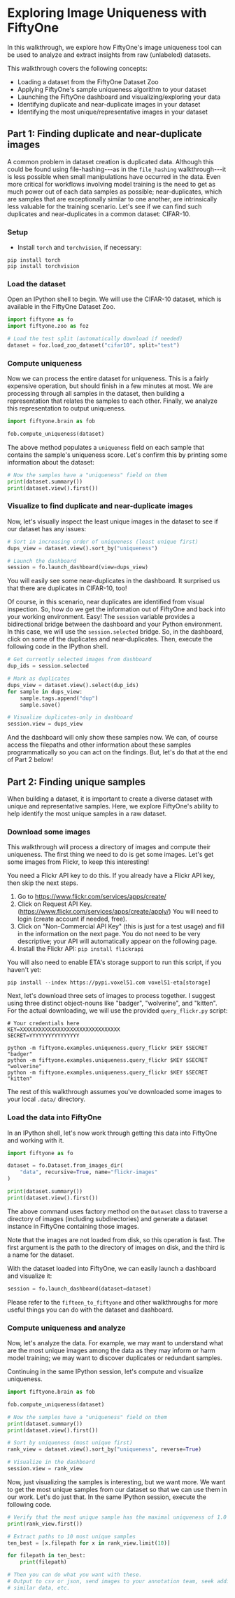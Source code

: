 # Exploring Image Uniqueness with FiftyOne

In this walkthrough, we explore how FiftyOne's image uniqueness tool can be
used to analyze and extract insights from raw (unlabeled) datasets.

This walkthrough covers the following concepts:

-   Loading a dataset from the FiftyOne Dataset Zoo
-   Applying FiftyOne's sample uniqueness algorithm to your dataset
-   Launching the FiftyOne dashboard and visualizing/exploring your data
-   Identifying duplicate and near-duplicate images in your dataset
-   Identifying the most unique/representative images in your dataset

## Part 1: Finding duplicate and near-duplicate images

A common problem in dataset creation is duplicated data. Although this could be
found using file-hashing---as in the `file_hashing` walkthrough---it is less
possible when small manipulations have occurred in the data. Even more critical
for workflows involving model training is the need to get as much power out of
each data samples as possible; near-duplicates, which are samples that are
exceptionally similar to one another, are intrinsically less valuable for the
training scenario. Let's see if we can find such duplicates and near-duplicates
in a common dataset: CIFAR-10.

### Setup

-   Install `torch` and `torchvision`, if necessary:

```
pip install torch
pip install torchvision
```

### Load the dataset

Open an IPython shell to begin. We will use the CIFAR-10 dataset, which is
available in the FiftyOne Dataset Zoo.

```py
import fiftyone as fo
import fiftyone.zoo as foz

# Load the test split (automatically download if needed)
dataset = foz.load_zoo_dataset("cifar10", split="test")
```

### Compute uniqueness

Now we can process the entire dataset for uniqueness. This is a fairly
expensive operation, but should finish in a few minutes at most. We are
processing through all samples in the dataset, then building a representation
that relates the samples to each other. Finally, we analyze this representation
to output uniqueness.

```py
import fiftyone.brain as fob

fob.compute_uniqueness(dataset)
```

The above method populates a `uniqueness` field on each sample that contains
the sample's uniqueness score. Let's confirm this by printing some information
about the dataset:

```py
# Now the samples have a "uniqueness" field on them
print(dataset.summary())
print(dataset.view().first())
```

### Visualize to find duplicate and near-duplicate images

Now, let's visually inspect the least unique images in the dataset to see if
our dataset has any issues:

```py
# Sort in increasing order of uniqueness (least unique first)
dups_view = dataset.view().sort_by("uniqueness")

# Launch the dashboard
session = fo.launch_dashboard(view=dups_view)
```

You will easily see some near-duplicates in the dashboard. It surprised us that
there are duplicates in CIFAR-10, too!

Of course, in this scenario, near duplicates are identified from visual
inspection. So, how do we get the information out of FiftyOne and back into
your working environment. Easy! The `session` variable provides a bidirectional
bridge between the dashboard and your Python environment. In this case, we will
use the `session.selected` bridge. So, in the dashboard, click on some of the
duplicates and near-duplicates. Then, execute the following code in the IPython
shell.

```py
# Get currently selected images from dashboard
dup_ids = session.selected

# Mark as duplicates
dups_view = dataset.view().select(dup_ids)
for sample in dups_view:
    sample.tags.append("dup")
    sample.save()

# Visualize duplicates-only in dashboard
session.view = dups_view
```

And the dashboard will only show these samples now. We can, of course access
the filepaths and other information about these samples programmatically so you
can act on the findings. But, let's do that at the end of Part 2 below!

## Part 2: Finding unique samples

When building a dataset, it is important to create a diverse dataset with
unique and representative samples. Here, we explore FiftyOne's ability to help
identify the most unique samples in a raw dataset.

### Download some images

This walkthrough will process a directory of images and compute their
uniqueness. The first thing we need to do is get some images. Let's get some
images from Flickr, to keep this interesting!

You need a Flickr API key to do this. If you already have a Flickr API key,
then skip the next steps.

1. Go to <https://www.flickr.com/services/apps/create/>
2. Click on Request API Key.
   (<https://www.flickr.com/services/apps/create/apply/>) You will need to
   login (create account if needed, free).
3. Click on "Non-Commercial API Key" (this is just for a test usage) and fill
   in the information on the next page. You do not need to be very descriptive;
   your API will automatically appear on the following page.
4. Install the Flickr API: `pip install flickrapi`

You will also need to enable ETA's storage support to run this script, if you
haven't yet:

```shell
pip install --index https://pypi.voxel51.com voxel51-eta[storage]
```

Next, let's download three sets of images to process together. I suggest using
three distinct object-nouns like "badger", "wolverine", and "kitten". For the
actual downloading, we will use the provided `query_flickr.py` script:

```shell
# Your credentials here
KEY=XXXXXXXXXXXXXXXXXXXXXXXXXXXXXXXX
SECRET=YYYYYYYYYYYYYYYY

python -m fiftyone.examples.uniqueness.query_flickr $KEY $SECRET "badger"
python -m fiftyone.examples.uniqueness.query_flickr $KEY $SECRET "wolverine"
python -m fiftyone.examples.uniqueness.query_flickr $KEY $SECRET "kitten"
```

The rest of this walkthrough assumes you've downloaded some images to your
local `.data/` directory.

### Load the data into FiftyOne

In an IPython shell, let's now work through getting this data into FiftyOne and
working with it.

```py
import fiftyone as fo

dataset = fo.Dataset.from_images_dir(
    "data", recursive=True, name="flickr-images"
)

print(dataset.summary())
print(dataset.view().first())
```

The above command uses factory method on the `Dataset` class to traverse a
directory of images (including subdirectories) and generate a dataset instance
in FiftyOne containing those images.

Note that the images are not loaded from disk, so this operation is fast. The
first argument is the path to the directory of images on disk, and the third is
a name for the dataset.

With the dataset loaded into FiftyOne, we can easily launch a dashboard and
visualize it:

```py
session = fo.launch_dashboard(dataset=dataset)
```

Please refer to the `fifteen_to_fiftyone` and other walkthroughs for more
useful things you can do with the dataset and dashboard.

### Compute uniqueness and analyze

Now, let's analyze the data. For example, we may want to understand what are
the most unique images among the data as they may inform or harm model
training; we may want to discover duplicates or redundant samples.

Continuing in the same IPython session, let's compute and visualize uniqueness.

```py
import fiftyone.brain as fob

fob.compute_uniqueness(dataset)

# Now the samples have a "uniqueness" field on them
print(dataset.summary())
print(dataset.view().first())

# Sort by uniqueness (most unique first)
rank_view = dataset.view().sort_by("uniqueness", reverse=True)

# Visualize in the dashboard
session.view = rank_view
```

Now, just visualizing the samples is interesting, but we want more. We want to
get the most unique samples from our dataset so that we can use them in our
work. Let's do just that. In the same IPython session, execute the following
code.

```py
# Verify that the most unique sample has the maximal uniqueness of 1.0
print(rank_view.first())

# Extract paths to 10 most unique samples
ten_best = [x.filepath for x in rank_view.limit(10)]

for filepath in ten_best:
    print(filepath)

# Then you can do what you want with these.
# Output to csv or json, send images to your annotation team, seek additional
# similar data, etc.
```
